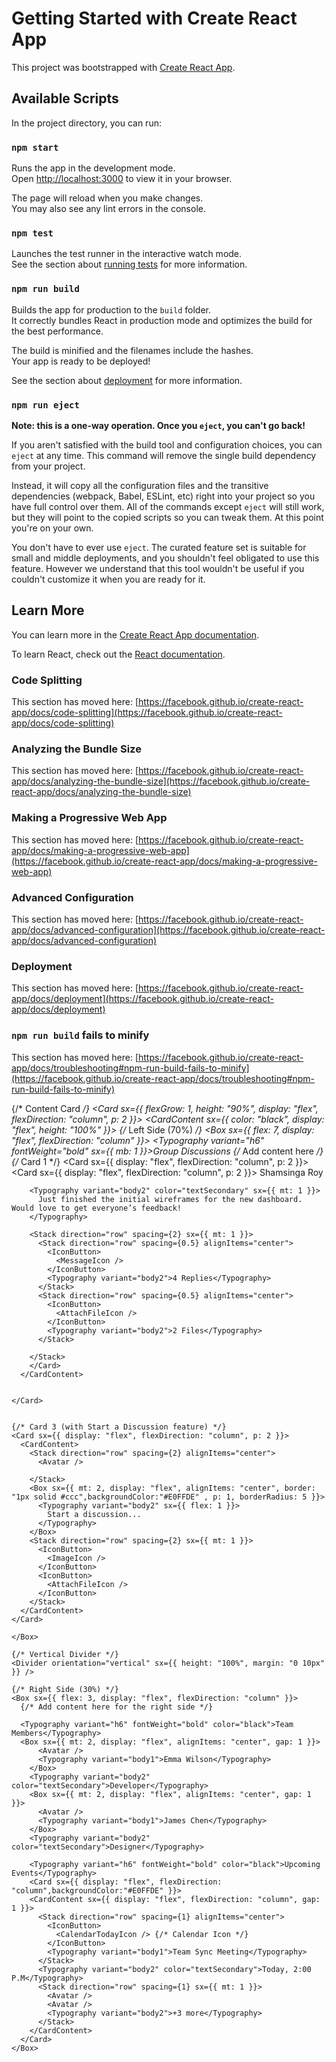 # Getting Started with Create React App

This project was bootstrapped with [Create React App](https://github.com/facebook/create-react-app).

## Available Scripts

In the project directory, you can run:

### `npm start`

Runs the app in the development mode.\
Open [http://localhost:3000](http://localhost:3000) to view it in your browser.

The page will reload when you make changes.\
You may also see any lint errors in the console.

### `npm test`

Launches the test runner in the interactive watch mode.\
See the section about [running tests](https://facebook.github.io/create-react-app/docs/running-tests) for more information.

### `npm run build`

Builds the app for production to the `build` folder.\
It correctly bundles React in production mode and optimizes the build for the best performance.

The build is minified and the filenames include the hashes.\
Your app is ready to be deployed!

See the section about [deployment](https://facebook.github.io/create-react-app/docs/deployment) for more information.

### `npm run eject`

**Note: this is a one-way operation. Once you `eject`, you can't go back!**

If you aren't satisfied with the build tool and configuration choices, you can `eject` at any time. This command will remove the single build dependency from your project.

Instead, it will copy all the configuration files and the transitive dependencies (webpack, Babel, ESLint, etc) right into your project so you have full control over them. All of the commands except `eject` will still work, but they will point to the copied scripts so you can tweak them. At this point you're on your own.

You don't have to ever use `eject`. The curated feature set is suitable for small and middle deployments, and you shouldn't feel obligated to use this feature. However we understand that this tool wouldn't be useful if you couldn't customize it when you are ready for it.

## Learn More

You can learn more in the [Create React App documentation](https://facebook.github.io/create-react-app/docs/getting-started).

To learn React, check out the [React documentation](https://reactjs.org/).

### Code Splitting

This section has moved here: [https://facebook.github.io/create-react-app/docs/code-splitting](https://facebook.github.io/create-react-app/docs/code-splitting)

### Analyzing the Bundle Size

This section has moved here: [https://facebook.github.io/create-react-app/docs/analyzing-the-bundle-size](https://facebook.github.io/create-react-app/docs/analyzing-the-bundle-size)

### Making a Progressive Web App

This section has moved here: [https://facebook.github.io/create-react-app/docs/making-a-progressive-web-app](https://facebook.github.io/create-react-app/docs/making-a-progressive-web-app)

### Advanced Configuration

This section has moved here: [https://facebook.github.io/create-react-app/docs/advanced-configuration](https://facebook.github.io/create-react-app/docs/advanced-configuration)

### Deployment

This section has moved here: [https://facebook.github.io/create-react-app/docs/deployment](https://facebook.github.io/create-react-app/docs/deployment)

### `npm run build` fails to minify

This section has moved here: [https://facebook.github.io/create-react-app/docs/troubleshooting#npm-run-build-fails-to-minify](https://facebook.github.io/create-react-app/docs/troubleshooting#npm-run-build-fails-to-minify)



 {/* Content Card */}
        <Card sx={{ flexGrow: 1, height: "90%", display: "flex", flexDirection: "column", p: 2 }}>
  <CardContent sx={{ color: "black", display: "flex", height: "100%" }}>
    {/* Left Side (70%) */}
    <Box sx={{ flex: 7, display: "flex", flexDirection: "column" }}>
      <Typography variant="h6" fontWeight="bold" sx={{ mb: 1 }}>Group Discussions</Typography>
      {/* Add content here */}
       {/* Card 1 */}
    <Card sx={{ display: "flex", flexDirection: "column", p: 2 }}>
      <CardContent>
      <Card sx={{ display: "flex", flexDirection: "column", p: 2 }}>
        <Stack direction="row" spacing={1} alignItems="center">
          <Avatar />
          <Typography variant="body1">Shamsinga Roy</Typography>
        </Stack>
        
        <Typography variant="body2" color="textSecondary" sx={{ mt: 1 }}>
          Just finished the initial wireframes for the new dashboard. Would love to get everyone’s feedback!
        </Typography>
       
        <Stack direction="row" spacing={2} sx={{ mt: 1 }}>
          <Stack direction="row" spacing={0.5} alignItems="center">
            <IconButton>
              <MessageIcon />
            </IconButton>
            <Typography variant="body2">4 Replies</Typography>
          </Stack>
          <Stack direction="row" spacing={0.5} alignItems="center">
            <IconButton>
              <AttachFileIcon />
            </IconButton>
            <Typography variant="body2">2 Files</Typography>
          </Stack>
          
        </Stack>
        </Card>
      </CardContent>
      

    </Card>


    {/* Card 3 (with Start a Discussion feature) */}
    <Card sx={{ display: "flex", flexDirection: "column", p: 2 }}>
      <CardContent>
        <Stack direction="row" spacing={2} alignItems="center">
          <Avatar />
          
        </Stack>
        <Box sx={{ mt: 2, display: "flex", alignItems: "center", border: "1px solid #ccc",backgroundColor:"#E0FFDE" , p: 1, borderRadius: 5 }}>
          <Typography variant="body2" sx={{ flex: 1 }}>
            Start a discussion...
          </Typography>
        </Box>
        <Stack direction="row" spacing={2} sx={{ mt: 1 }}>
          <IconButton>
            <ImageIcon />
          </IconButton>
          <IconButton>
            <AttachFileIcon />
          </IconButton>
        </Stack>
      </CardContent>
    </Card>
  
    </Box>

    {/* Vertical Divider */}
    <Divider orientation="vertical" sx={{ height: "100%", margin: "0 10px" }} />

    {/* Right Side (30%) */}
    <Box sx={{ flex: 3, display: "flex", flexDirection: "column" }}>
      {/* Add content here for the right side */}

      <Typography variant="h6" fontWeight="bold" color="black">Team Members</Typography>
      <Box sx={{ mt: 2, display: "flex", alignItems: "center", gap: 1 }}>
          <Avatar />
          <Typography variant="body1">Emma Wilson</Typography>
        </Box>
        <Typography variant="body2" color="textSecondary">Developer</Typography>
        <Box sx={{ mt: 2, display: "flex", alignItems: "center", gap: 1 }}>
          <Avatar />
          <Typography variant="body1">James Chen</Typography>
        </Box>
        <Typography variant="body2" color="textSecondary">Designer</Typography>
      
        <Typography variant="h6" fontWeight="bold" color="black">Upcoming Events</Typography>
        <Card sx={{ display: "flex", flexDirection: "column",backgroundColor:"#E0FFDE" }}>
        <CardContent sx={{ display: "flex", flexDirection: "column", gap: 1 }}>
          <Stack direction="row" spacing={1} alignItems="center">
            <IconButton>
              <CalendarTodayIcon /> {/* Calendar Icon */}
            </IconButton>
            <Typography variant="body1">Team Sync Meeting</Typography>
          </Stack>
          <Typography variant="body2" color="textSecondary">Today, 2:00 P.M</Typography>
          <Stack direction="row" spacing={1} sx={{ mt: 1 }}>
            <Avatar />
            <Avatar />
            <Typography variant="body2">+3 more</Typography>
          </Stack>
        </CardContent>
      </Card>
    </Box>
    
  </CardContent>
</Card>